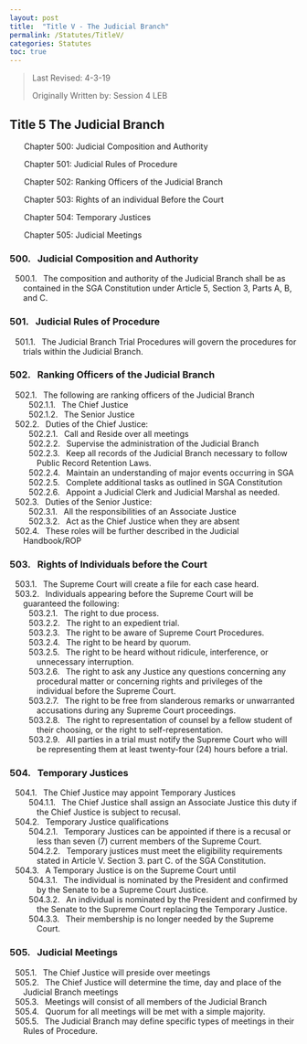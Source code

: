 ```yaml
---
layout: post
title:  "Title V - The Judicial Branch"
permalink: /Statutes/TitleV/
categories: Statutes
toc: true
---
```


> Last Revised: 4-3-19
>
> Originally Written by: Session 4 LEB

## Title 5 The Judicial Branch

<p style="margin-left:5%">Chapter 500: Judicial Composition and Authority</p>
<p style="margin-left:5%">Chapter 501: Judicial Rules of Procedure</p>
<p style="margin-left:5%">Chapter 502: Ranking Officers of the Judicial Branch</p>
<p style="margin-left:5%">Chapter 503: Rights of an individual Before the Court</p>
<p style="margin-left:5%">Chapter 504: Temporary Justices</p>
<p style="margin-left:5%">Chapter 505: Judicial Meetings</p>

<style>
	#legal-list { 
		counter-reset: section; 
		counter-increment: section -1;
	}
	#legal-list h3:before { 
		content: "50" counter(section) ". ";
		counter-increment: section;
		margin: 0 0.5em 0 0;
	}
	#legal-list ol {
		counter-reset: clause;
		list-style: none outside none;
		text-indent: -1em;
	}
	#legal-list ol li { counter-increment: clause; }
	#legal-list ol li:before {
		content: "50" counter(section) "." counters(clause, ".") ". ";
		margin: 0 0.5em 0 0;
	}
</style>

<html>
<body id="legal-list">
	<h3>Judicial Composition and Authority</h3>
	<ol>
		<li>The composition and authority of the Judicial Branch shall be as contained in the SGA Constitution under Article 5, Section 3, Parts A, B, and C.</li>
	</ol>
	<h3>Judicial Rules of Procedure</h3>
	<ol>
		<li>The Judicial Branch Trial Procedures will govern the procedures for trials within the Judicial Branch.</li>
	</ol>
	<h3>Ranking Officers of the Judicial Branch</h3>
	<ol>
		<li>The following are ranking officers of the Judicial Branch
			<ol>
				<li>The Chief Justice</li>
				<li>The Senior Justice</li>
			</ol>
		</li>
		<li>Duties of the Chief Justice:
			<ol>
				<li>Call and Reside over all meetings</li>
				<li>Supervise the administration of the Judicial Branch</li>
				<li>Keep all records of the Judicial Branch necessary to follow Public Record Retention Laws.</li>
				<li>Maintain an understanding of major events occurring in SGA</li>
				<li>Complete additional tasks as outlined in SGA Constitution</li>
				<li>Appoint a Judicial Clerk and Judicial Marshal as needed.</li>
			</ol>
		</li>
		<li>Duties of the Senior Justice:
			<ol>
				<li>All the responsibilities of an Associate Justice</li>
				<li>Act as the Chief Justice when they are absent</li>
			</ol>
		</li>
		<li>These roles will be further described in the Judicial Handbook/ROP</li>
	</ol>
	<h3>Rights of Individuals before the Court</h3>
	<ol>
		<li>The Supreme Court will create a file for each case heard.</li>
		<li>Individuals appearing before the Supreme Court will be guaranteed the following:
			<ol>
				<li>The right to due process.</li>
				<li>The right to an expedient trial.</li>
				<li>The right to be aware of Supreme Court Procedures.</li>
				<li>The right to be heard by quorum.</li>
				<li>The right to be heard without ridicule, interference, or unnecessary interruption.</li> 
				<li>The right to ask any Justice any questions concerning any procedural matter or concerning rights and privileges of the individual before the Supreme Court.</li>
				<li>The right to be free from slanderous remarks or unwarranted accusations during any Supreme Court proceedings.</li>
				<li>The right to representation of counsel by a fellow student of their choosing, or the right to self-representation.</li>
				<li>All parties in a trial must notify the Supreme Court who will be representing them at least twenty-four (24) hours before a trial.</li>
			</ol>
		</li>
	</ol>
	<h3>Temporary Justices</h3>
	<ol>
		<li>The Chief Justice may appoint Temporary Justices
			<ol>
				<li>The Chief Justice shall assign an Associate Justice this duty if the Chief Justice is subject to recusal.</li>
			</ol>
		</li>
		<li>Temporary Justice qualifications
			<ol>
				<li>Temporary Justices can be appointed if there is a recusal or less than seven (7) current members of the Supreme Court.</li>
				<li>Temporary justices must meet the eligibility requirements stated in Article V. Section 3. part C. of the SGA Constitution.</li>
			</ol>
		</li>
		<li>A Temporary Justice is on the Supreme Court until
			<ol>
				<li>The individual is nominated by the President and confirmed by the Senate to be a Supreme Court Justice.</li>
				<li>An individual is nominated by the President and confirmed by the Senate to the Supreme Court replacing the Temporary Justice.</li>
				<li>Their membership is no longer needed by the Supreme Court.</li>
			</ol>
		</li>
	</ol>
	<h3>Judicial Meetings</h3>
	<ol>
		<li>The Chief Justice will preside over meetings</li>
		<li>The Chief Justice will determine the time, day and place of the Judicial Branch meetings</li>
		<li>Meetings will consist of all members of the Judicial Branch</li>
		<li>Quorum for all meetings will be met with a simple majority.</li>
		<li>The Judicial Branch may define specific types of meetings in their Rules of Procedure.</li>
	</ol>
</body>
</html>